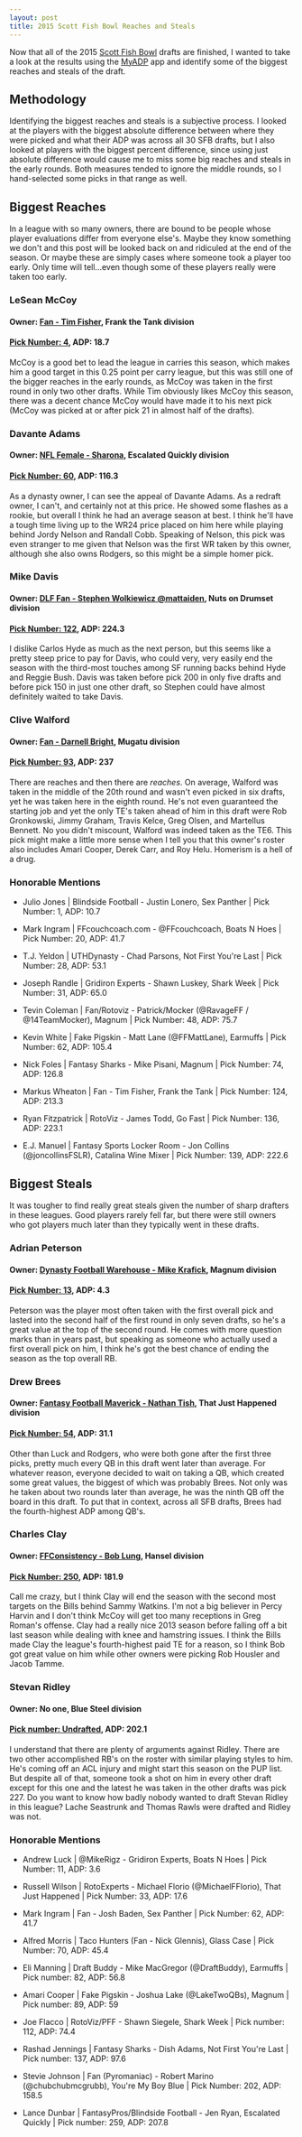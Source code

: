 ```yaml
---
layout: post
title: 2015 Scott Fish Bowl Reaches and Steals
---
```

Now that all of the 2015 [Scott Fish Bowl](http://scottfishbowl.com/) drafts are finished, I wanted to take a look at the results using the [MyADP](http://myadp.herokuapp.com/report/scottfish) app and identify some of the biggest reaches and steals of the draft.

## Methodology

Identifying the biggest reaches and steals is a subjective process. I looked at the players with the biggest absolute difference between where they were picked and what their ADP was across all 30 SFB drafts, but I also looked at players with the biggest percent difference, since using just absolute difference would cause me to miss some big reaches and steals in the early rounds. Both measures tended to ignore the middle rounds, so I hand-selected some picks in that range as well.

## Biggest Reaches

In a league with so many owners, there are bound to be people whose player evaluations differ from everyone else's. Maybe they know something we don't and this post will be looked back on and ridiculed at the end of the season. Or maybe these are simply cases where someone took a player too early. Only time will tell...even though some of these players really were taken too early.

### LeSean McCoy

#### Owner: [Fan - Tim Fisher](http://football30.myfantasyleague.com/2015/options?L=57897&O=07&F=0045), Frank the Tank division

#### [Pick Number: 4](http://football30.myfantasyleague.com/2015/options?L=57897&O=17&DISPLAY=DIVISION03), ADP: 18.7

McCoy is a good bet to lead the league in carries this season, which makes him a good target in this 0.25 point per carry league, but this was still one of the bigger reaches in the early rounds, as McCoy was taken in the first round in only two other drafts. While Tim obviously likes McCoy this season, there was a decent chance McCoy would have made it to his next pick (McCoy was picked at or after pick 21 in almost half of the drafts).  

### Davante Adams 

#### Owner: [NFL Female - Sharona](http://football30.myfantasyleague.com/2015/options?L=56539&O=07&F=0054), Escalated Quickly division

#### [Pick Number: 60](http://football30.myfantasyleague.com/2015/options?L=56539&O=17&DISPLAY=DIVISION04), ADP: 116.3

As a dynasty owner, I can see the appeal of Davante Adams. As a redraft owner, I can't, and certainly not at this price. He showed some flashes as a rookie, but overall I think he had an average season at best. I think he'll have a tough time living up to the WR24 price placed on him here while playing behind Jordy Nelson and Randall Cobb. Speaking of Nelson, this pick was even stranger to me given that Nelson was the first WR taken by this owner, although she also owns Rodgers, so this might be a simple homer pick.

### Mike Davis

#### Owner: [DLF Fan - Stephen Wolkiewicz @mattaiden](http://football30.myfantasyleague.com/2015/options?L=75504&O=07&F=0047), Nuts on Drumset division

#### [Pick Number: 122](http://football30.myfantasyleague.com/2015/options?L=75504&O=17&DISPLAY=DIVISION03), ADP: 224.3

I dislike Carlos Hyde as much as the next person, but this seems like a pretty steep price to pay for Davis, who could very, very easily end the season with the third-most touches among SF running backs behind Hyde and Reggie Bush. Davis was taken before pick 200 in only five drafts and before pick 150 in just one other draft, so Stephen could have almost definitely waited to take Davis.

### Clive Walford

#### Owner: [Fan - Darnell Bright](http://football30.myfantasyleague.com/2015/options?L=63005&O=07&F=0047), Mugatu division

#### [Pick Number: 93](http://football30.myfantasyleague.com/2015/options?L=63005&O=17&DISPLAY=DIVISION03), ADP: 237

There are reaches and then there are *reaches*. On average, Walford was taken in the middle of the 20th round and wasn't even picked in six drafts, yet he was taken here in the eighth round. He's not even guaranteed the starting job and yet the only TE's taken ahead of him in this draft were Rob Gronkowski, Jimmy Graham, Travis Kelce, Greg Olsen, and Martellus Bennett. No you didn't miscount, Walford was indeed taken as the TE6. This pick might make a little more sense when I tell you that this owner's roster also includes Amari Cooper, Derek Carr, and Roy Helu. Homerism is a hell of a drug.

### Honorable Mentions

* Julio Jones \| Blindside Football - Justin Lonero, Sex Panther \| Pick Number: 1, ADP: 10.7

* Mark Ingram \| FFcouchcoach.com - @FFcouchcoach, Boats N Hoes \| Pick Number: 20, ADP: 41.7

* T.J. Yeldon \| UTHDynasty - Chad Parsons, Not First You're Last \| Pick Number: 28, ADP: 53.1

* Joseph Randle \| Gridiron Experts - Shawn Luskey, Shark Week \| Pick Number: 31, ADP: 65.0

* Tevin Coleman \| Fan/Rotoviz - Patrick/Mocker (@RavageFF / @14TeamMocker), Magnum \| Pick Number: 48, ADP: 75.7

* Kevin White \| Fake Pigskin - Matt Lane (@FFMattLane), Earmuffs \| Pick Number: 62, ADP: 105.4

* Nick Foles \| Fantasy Sharks - Mike Pisani, Magnum \| Pick Number: 74, ADP: 126.8

* Markus Wheaton \| Fan - Tim Fisher, Frank the Tank \| Pick Number: 124, ADP: 213.3

* Ryan Fitzpatrick \| RotoViz - James Todd, Go Fast \| Pick Number: 136, ADP: 223.1

* E.J. Manuel \| Fantasy Sports Locker Room - Jon Collins (@joncollinsFSLR), Catalina Wine Mixer \| Pick Number: 139, ADP: 222.6


## Biggest Steals

It was tougher to find really great steals given the number of sharp drafters in these leagues. Good players rarely fell far, but there were still owners who got players much later than they typically went in these drafts.

### Adrian Peterson

#### Owner: [Dynasty Football Warehouse - Mike Krafick](http://football30.myfantasyleague.com/2015/options?L=63005&O=07&F=0016), Magnum division

#### [Pick Number: 13](http://football30.myfantasyleague.com/2015/options?L=63005&O=17&DISPLAY=DIVISION01), ADP: 4.3

Peterson was the player most often taken with the first overall pick and lasted into the second half of the first round in only seven drafts, so he's a great value at the top of the second round. He comes with more question marks than in years past, but speaking as someone who actually used a first overall pick on him, I think he's got the best chance of ending the season as the top overall RB.

### Drew Brees

#### Owner: [Fantasy Football Maverick - Nathan Tish](http://football30.myfantasyleague.com/2015/options?L=66231&O=07&F=0043), That Just Happened division

#### [Pick Number: 54](http://football30.myfantasyleague.com/2015/options?L=66231&O=17&DISPLAY=DIVISION03), ADP: 31.1

Other than Luck and Rodgers, who were both gone after the first three picks, pretty much every QB in this draft went later than average. For whatever reason, everyone decided to wait on taking a QB, which created some great values, the biggest of which was probably Brees. Not only was he taken about two rounds later than average, he was the ninth QB off the board in this draft. To put that in context, across all SFB drafts, Brees had the fourth-highest ADP among QB's.

### Charles Clay

#### Owner: [FFConsistency - Bob Lung](http://football30.myfantasyleague.com/2015/options?L=63005&O=07&F=0025), Hansel division

#### [Pick Number: 250](http://football30.myfantasyleague.com/2015/options?L=63005&O=17&DISPLAY=DIVISION02), ADP: 181.9

Call me crazy, but I think Clay will end the season with the second most targets on the Bills behind Sammy Watkins. I'm not a big believer in Percy Harvin and I don't think McCoy will get too many receptions in Greg Roman's offense. Clay had a really nice 2013 season before falling off a bit last season while dealing with knee and hamstring issues. I think the Bills made Clay the league's fourth-highest paid TE for a reason, so I think Bob got great value on him while other owners were picking Rob Housler and Jacob Tamme.

### Stevan Ridley

#### Owner: No one, Blue Steel division

#### [Pick number: Undrafted](http://football30.myfantasyleague.com/2015/options?L=63005&O=17&DISPLAY=DIVISION00), ADP: 202.1

I understand that there are plenty of arguments against Ridley. There are two other accomplished RB's on the roster with similar playing styles to him. He's coming off an ACL injury and might start this season on the PUP list. But despite all of that, someone took a shot on him in every other draft except for this one and the latest he was taken in the other drafts was pick 227. Do you want to know how badly nobody wanted to draft Stevan Ridley in this league? Lache Seastrunk and Thomas Rawls were drafted and Ridley was not.

### Honorable Mentions

* Andrew Luck \| @MikeRigz - Gridiron Experts, Boats N Hoes \| Pick Number: 11, ADP: 3.6

* Russell Wilson \| RotoExperts - Michael Florio (@MichaelFFlorio), That Just Happened \| Pick Number: 33, ADP: 17.6

* Mark Ingram \| Fan - Josh Baden, Sex Panther \| Pick Number: 62, ADP: 41.7

* Alfred Morris \| Taco Hunters (Fan - Nick Glennis), Glass Case \| Pick Number: 70, ADP: 45.4

* Eli Manning \| Draft Buddy - Mike MacGregor (@DraftBuddy), Earmuffs \| Pick number: 82, ADP: 56.8

* Amari Cooper \| Fake Pigskin - Joshua Lake (@LakeTwoQBs), Magnum \| Pick number: 89, ADP: 59

* Joe Flacco \| RotoViz/PFF - Shawn Siegele, Shark Week \| Pick number: 112, ADP: 74.4

* Rashad Jennings \| Fantasy Sharks - Dish Adams, Not First You're Last \| Pick number: 137, ADP: 97.6

* Stevie Johnson \| Fan (Pyromaniac) - Robert Marino (@chubchubmcgrubb), You're My Boy Blue \| Pick Number: 202, ADP: 158.5

* Lance Dunbar \| FantasyPros/Blindside Football - Jen Ryan, Escalated Quickly \| Pick number: 259, ADP: 207.8